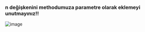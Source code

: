 ### n değişkenini methodumuza parametre olarak eklemeyi unutmayınız!!
![image](https://user-images.githubusercontent.com/79585917/175947848-b77bcc91-ce3f-4ead-b3fe-690fa06d1017.png)
